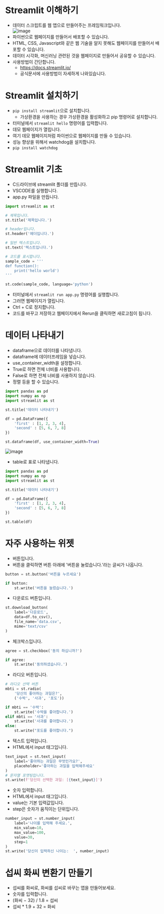 # Streamlit 이해하기
* 데이터 스크립트를 웹 앱으로 만들어주는 프레임워크입니다.   
![image](https://github.com/jerrytohub/python-ai/assets/127598703/819d6789-0d8d-4f02-8840-e7131bcfe8a4)
* 파이썬으로 웹페이지를 만들어서 배포할 수 있습니다.
* HTML, CSS, Javascript와 같은 웹 기술을 알지 못해도 웹페이지를 만들어서 배포할 수 있습니다.
* 데이터 시각화, 머신러닝 관련된 것을 웹페이지로 만들어서 공유할 수 있습니다.
* 사용방법이 간단합니다.
  * https://docs.streamlit.io/
  * 공식문서에 사용방법이 자세하게 나와있습니다.
 
# Streamlit 설치하기
* ```pip install streamlit```으로 설치합니다.
  * 가상환경을 사용하는 경우 가상환경을 활성화하고 pip 명령어로 설치합니다.
* 터미널에서 ```streamlit hello``` 명령어를 입력합니다.
 * 데모 웹페이지가 열립니다.
 * 여기 데모 웹페이지처럼 파이썬으로 웹페이지를 만들 수 있습니다.
* 성능 향상을 위해서 watchdog을 설치합니다.
 * ```pip install watchdog```

# Streamlit 기초
* C드라이브에 streamlit 폴더를 만듭니다.
* VSCODE를 실행합니다.
* app.py 파일을 만듭니다.
```python
import streamlit as st

# 제목입니다.
st.title('제목입니다.')

# header입니다.
st.header('헤더입니다.')

# 일반 텍스트입니다.
st.text('텍스트입니다.')

# 코드를 표시합니다.
sample_code = '''
def function():
    print('hello world')
'''

st.code(sample_code, language='python')
```
* 터미널에서 ```streamlit run app.py``` 명령어를 실행합니다.
 * 그러면 웹페이지가 열립니다.
 * Ctrl + C로 정지합니다.
* 코드를 바꾸고 저장하고 웹페이지에서 Rerun을 클릭하면 새로고침이 됩니다.

# 데이터 나타내기
* dataframe으로 데이터를 나타냅니다.
 * dataframe에 데이터프레임을 넣습니다.
 * use_container_width을 설정합니다.
  * True로 하면 전체 너비를 사용합니다.
  * False로 하면 전체 너비를 사용하지 않습니다.
 * 정렬 등을 할 수 있습니다.
```python
import pandas as pd
import numpy as np
import streamlit as st

st.title('데이터 나타내기')

df = pd.DataFrame({
    'first' : [1, 2, 3, 4],
    'second' : [5, 6, 7, 8]
})

st.dataframe(df, use_container_width=True)
```
![image](https://github.com/jerrytohub/python-ai/assets/127598703/93b39b0a-b263-468d-b68b-c4ec09967dfe)

* table로 표로 나타냅니다.
```python
import pandas as pd
import numpy as np
import streamlit as st

st.title('데이터 나타내기')

df = pd.DataFrame({
    'first' : [1, 2, 3, 4],
    'second' : [5, 6, 7, 8]
})

st.table(df)
```

# 자주 사용하는 위젯
* 버튼입니다.
* 버튼을 클릭하면 버튼 아래에 '버튼을 눌렀습니다.'라는 글씨가 나옵니다.
```python
button = st.button('버튼을 누르세요')

if button:
    st.write('버튼을 눌렀습니다.')
```

* 다운로드 버튼입니다.
``` python
st.download_button(
    label='다운로드',
    data=df.to_csv(),
    file_name='data.csv',
    mime='text/csv'
)
```

* 체크박스입니다.
```python
agree = st.checkbox('동의 하십니까?')

if agree:
    st.write('동의하셨습니다.')
```

* 라디오 버튼입니다.
```python
# 라디오 선택 버튼
mbti = st.radio(
    '당신의 좋아하는 과일은?',
    ('수박', '사과', '포도'))

if mbti == '수박':
    st.write('수박을 좋아합니다.')
elif mbti == '사과':
    st.write('사과를 좋아합니다.')
else:
    st.write("포도를 좋아합니다.")
```

* 텍스트 입력입니다.
* HTML에서 input 태그입니다.
```python
text_input = st.text_input(
    label='좋아하는 과일은 무엇인가요?', 
    placeholder='좋아하는 과일을 입력해주세요'
)
# 문자열 포맷팅입니다.
st.write(f'당신이 선택한 과일: [{text_input}]')
```

* 숫자 입력합니다.
* HTML에서 input 태그입니다.
* value는 기본 입력값입니다.
* step은 숫자가 움직이는 단위입니다.
```python
number_input = st.number_input(
    label='나이를 입력해 주세요.', 
    min_value=10, 
    max_value=100, 
    value=30,
    step=1
)
st.write('당신이 입력하신 나이는:  ', number_input)
```

# 섭씨 화씨 변환기 만들기
* 섭씨를 화씨로, 화씨를 섭씨로 바꾸는 앱을 만들어보세요.
* 숫자를 입력합니다.
* (화씨 − 32) / 1.8 = 섭씨
* 섭씨 * 1.9 + 32 = 화씨
